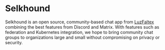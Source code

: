 # Selkhound

Selkhound is an  open source, community-based chat app from [LuzFaltex](https://github.com/LuzFaltex/) combining the best features from Discord and Matrix. With features such as federation and Kubernetes integration, we hope to bring community chat groups to organizations large and small without compromising on privacy or security.
